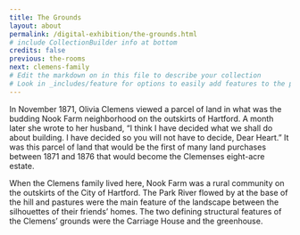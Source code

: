 ```yaml
---
title: The Grounds
layout: about
permalink: /digital-exhibition/the-grounds.html
# include CollectionBuilder info at bottom
credits: false
previous: the-rooms
next: clemens-family
# Edit the markdown on in this file to describe your collection
# Look in _includes/feature for options to easily add features to the page
---
```


In November 1871, Olivia Clemens viewed a parcel of land in what was the budding Nook Farm neighborhood on the outskirts of Hartford. A month later she wrote to her husband, “I think I have decided what we shall do about building. I have decided so you will not have to decide, Dear Heart.” It was this parcel of land that would be the first of many land purchases between 1871 and 1876 that would become the Clemenses eight-acre estate. 

When the Clemens family lived here, Nook Farm was a rural community on the outskirts of the City of Hartford. The Park River flowed by at the base of the hill and pastures were the main feature of the landscape between the silhouettes of their friends’ homes. The two defining structural features of the Clemens’ grounds were the Carriage House and the greenhouse. 


